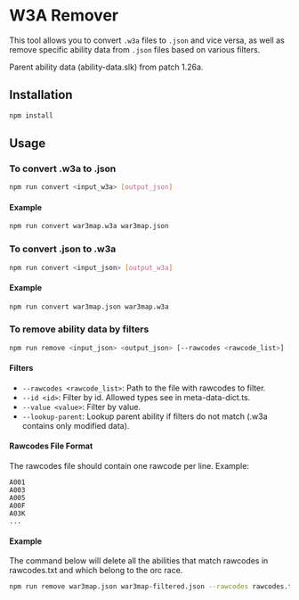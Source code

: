 # W3A Remover

This tool allows you to convert `.w3a` files to `.json` and vice versa, as well as remove specific ability data from `.json` files based on various filters.

Parent ability data (ability-data.slk) from patch 1.26a.

## Installation

```bash
npm install
```

## Usage

### To convert .w3a to .json

```bash
npm run convert <input_w3a> [output_json]
```

#### Example

```bash
npm run convert war3map.w3a war3map.json
```

### To convert .json to .w3a

```bash
npm run convert <input_json> [output_w3a]
```

#### Example

```bash
npm run convert war3map.json war3map.w3a
```

### To remove ability data by filters

```bash
npm run remove <input_json> <output_json> [--rawcodes <rawcode_list>] [--id x] [--value x] [--lookup-parent]
```

#### Filters

- `--rawcodes <rawcode_list>`: Path to the file with rawcodes to filter.
- `--id <id>`: Filter by id. Allowed types see in meta-data-dict.ts.
- `--value <value>`: Filter by value.
- `--lookup-parent`: Lookup parent ability if filters do not match (.w3a contains only modified data).

#### Rawcodes File Format

The rawcodes file should contain one rawcode per line. Example:

```
A001
A003
A005
A00F
A03K
...
```

#### Example

The command below will delete all the abilities that match rawcodes in rawcodes.txt and which belong to the orc race.

```bash
npm run remove war3map.json war3map-filtered.json --rawcodes rawcodes.txt --id arac --value orc
```
